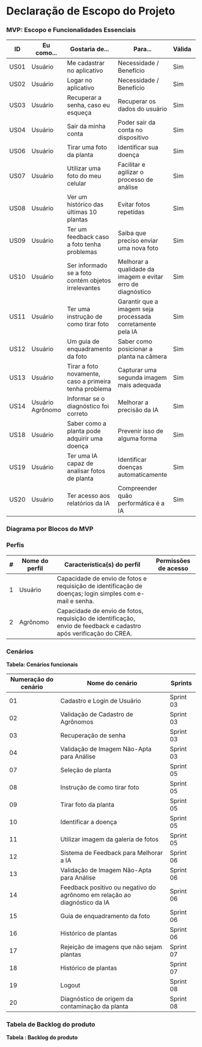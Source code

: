 # Declaração de Escopo do Projeto

### MVP: Escopo e Funcionalidades Essenciais

| ID   | Eu como...       | Gostaria de...                                         | Para...                                                     | Válida | Prioridade de |
| ---- | ---------------- | ------------------------------------------------------ | ----------------------------------------------------------- | ------ | ------------- |
| US01 | Usuário          | Me cadastrar no aplicativo                             | Necessidade / Benefício                                     | Sim    | Must          |
| US02 | Usuário          | Logar no aplicativo                                    | Necessidade / Benefício                                     | Sim    | Must          |
| US03 | Usuário          | Recuperar a senha, caso eu esqueça                     | Recuperar os dados do usuário                               | Sim    | Must          |
| US04 | Usuário          | Sair da minha conta                                    | Poder sair da conta no dispositivo                          | Sim    | Must          |
| US06 | Usuário          | Tirar uma foto da planta                               | Identificar sua doença                                      | Sim    | Must          |
| US07 | Usuário          | Utilizar uma foto do meu celular                       | Facilitar e agilizar o processo de análise                  | Sim    | Must          |
| US08 | Usuário          | Ver um histórico das últimas 10 plantas                | Evitar fotos repetidas                                      | Sim    | Should        |
| US09 | Usuário          | Ter um feedback caso a foto tenha problemas            | Saiba que preciso enviar uma nova foto                      | Sim    | Must          |
| US10 | Usuário          | Ser informado se a foto contém objetos irrelevantes    | Melhorar a qualidade da imagem e evitar erro de diagnóstico | Sim    | Must          |
| US11 | Usuário          | Ter uma instrução de como tirar foto                   | Garantir que a imagem seja processada corretamente pela IA  | Sim    | Must          |
| US12 | Usuário          | Um guia de enquadramento da foto                       | Saber como posicionar a planta na câmera                    | Sim    | Must          |
| US13 | Usuário          | Tirar a foto novamente, caso a primeira tenha problema | Capturar uma segunda imagem mais adequada                   | Sim    | Must          |
| US14 | Usuário Agrônomo | Informar se o diagnóstico foi correto                  | Melhorar a precisão da IA                                   | Sim    | Must          |
| US18 | Usuário          | Saber como a planta pode adquirir uma doença           | Prevenir isso de alguma forma                               | Sim    | Should        |
| US19 | Usuário          | Ter uma IA capaz de analisar fotos de planta           | Identificar doenças automaticamente                         | Sim    | Must          |
| US20 | Usuário          | Ter acesso aos relatórios da IA                        | Compreender quão performática é a IA                        | Sim    | Must          |

### Diagrama por Blocos do MVP

### Perfis

| #   | Nome do perfil | Característica(s) do perfil                                                                                       | Permissões de acesso |
| --- | -------------- | ----------------------------------------------------------------------------------------------------------------- | -------------------- |
| 1   | Usuário        | Capacidade de envio de fotos e requisição de identificação de doenças; login simples com e-mail e senha.          |                      |
| 2   | Agrônomo       | Capacidade de envio de fotos, requisição de identificação, envio de feedback e cadastro após verificação do CREA. |                      |

### Cenários

**Tabela: Cenários funcionais**

| Numeração do cenário | Nome do cenário                                                           | Sprints   |
| -------------------- | ------------------------------------------------------------------------- | --------- |
| 01                   | Cadastro e Login de Usuário                                               | Sprint 03 |
| 02                   | Validação de Cadastro de Agrônomos                                        | Sprint 03 |
| 03                   | Recuperação de senha                                                      | Sprint 03 |
| 04                   | Validação de Imagem Não-Apta para Análise                                 | Sprint 03 |
| 07                   | Seleção de planta                                                         | Sprint 05 |
| 08                   | Instrução de como tirar foto                                              | Sprint 05 |
| 09                   | Tirar foto da planta                                                      | Sprint 05 |
| 10                   | Identificar a doença                                                      | Sprint 05 |
| 11                   | Utilizar imagem da galeria de fotos                                       | Sprint 05 |
| 12                   | Sistema de Feedback para Melhorar a IA                                    | Sprint 06 |
| 13                   | Validação de Imagem Não-Apta para Análise                                 | Sprint 06 |
| 14                   | Feedback positivo ou negativo do agrônomo em relação ao diagnóstico da IA | Sprint 06 |
| 15                   | Guia de enquadramento da foto                                             | Sprint 06 |
| 16                   | Histórico de plantas                                                      | Sprint 06 |
| 17                   | Rejeição de imagens que não sejam plantas                                 | Sprint 07 |
| 18                   | Histórico de plantas                                                      | Sprint 07 |
| 19                   | Logout                                                                    | Sprint 08 |
| 20                   | Diagnóstico de origem da contaminação da planta                           | Sprint 08 |

### Tabela de Backlog do produto

**Tabela : Backlog do produto**
